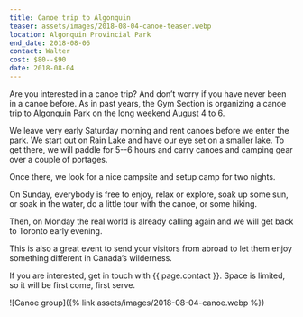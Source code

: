 ```yaml
---
title: Canoe trip to Algonquin
teaser: assets/images/2018-08-04-canoe-teaser.webp
location: Algonquin Provincial Park
end_date: 2018-08-06
contact: Walter
cost: $80--$90
date: 2018-08-04
---
```


Are you interested in a canoe trip? And don’t worry if you have never been in a
canoe before. As in past years, the Gym Section is organizing a canoe trip to
Algonquin Park on the long weekend August 4 to 6.

We leave very early Saturday morning and rent canoes before we enter the park.
We start out on Rain Lake and have our eye set on a smaller lake. To get there,
we will paddle for 5--6 hours and carry canoes and camping gear over a couple
of portages.

Once there, we look for a nice campsite and setup camp for two nights.

On Sunday, everybody is free to enjoy, relax or explore, soak up some sun, or
soak in the water, do a little tour with the canoe, or some hiking.

Then, on Monday the real world is already calling again and we will get back to
Toronto early evening.

This is also a great event to send your visitors from abroad to let them enjoy
something different in Canada’s wilderness.

If you are interested, get in touch with {{ page.contact }}. Space is limited,
so it will be first come, first serve.

![Canoe group]({% link assets/images/2018-08-04-canoe.webp %})
